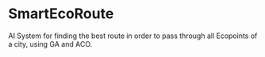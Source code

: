 # SmartEcoRoute
AI System for finding the best route in order to pass through all Ecopoints of a city, using GA and ACO.
